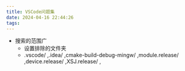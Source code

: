 ```yaml
---
title: VSCode问题集
date: 2024-04-16 22:44:26
tags:
---
```


- 搜索的范围广
    - 设置排除的文件夹
    - .vscode/ ,.idea/ ,cmake-build-debug-mingw/ ,module.release/ ,device.release/ ,XSJ.release/ ,
